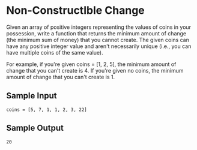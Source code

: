 # Non-Constructlble Change

Given an array of positive integers representing the values of coins in your possession, write a function that returns the minimum amount of change (the minimum sum of money) that you cannot create. The given coins can have any positive integer value and aren't necessarily unique (i.e., you can have multiple coins of the same value).

For example, if you're given coins = [1, 2, 5], the minimum amount of change that you can't create is 4. If you're given no coins, the minimum amount of change that you can't create is 1.

## Sample Input
```
coins = [5, 7, 1, 1, 2, 3, 22]
```

## Sample Output
```
20
```